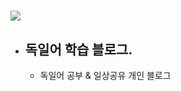 # <img src="https://capsule-render.vercel.app/api?type=waving&color=auto&height=200&section=header&text=team1_v3sbm3c&fontSize=90" />
- ## 독일어 학습 블로그.

    - 독일어 공부 & 일상공유 개인 블로그
<br>
